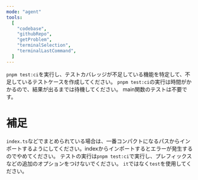 ```yaml
---
mode: "agent"
tools:
  [
    "codebase",
    "githubRepo",
    "getProblem",
    "terminalSelection",
    "terminalLastCommand",
  ]
---
```


`pnpm test:ci`を実行し、テストカバレッジが不足している機能を特定して、不足しているテストケースを作成してください。
`pnpm test:ci`の実行は時間がかかるので、結果が出るまでは待機してください。
main関数のテストは不要です。

# 補足

`index.ts`などでまとめられている場合は、一番コンパクトになるパスからインポートするようにしてください。indexからインポートするとエラーが発生するのでやめてください。
テストの実行は`pnpm test:ci`で実行し、プレフィックスなどの追加のオプションをつけないでください。
`it`ではなく`test`を使用してください。
